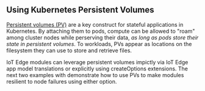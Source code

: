 ## Using Kubernetes Persistent Volumes

[Persistent volumes (PV)](https://kubernetes.io/docs/concepts/storage/persistent-volumes/) are a key construct for stateful applications in Kubernetes. By attaching them to pods, compute can be allowed to "roam" among cluster nodes while perserving their data, *as long as pods store their state in persistent volumes*. To workloads, PVs appear as locations on the filesystem they can use to store and retrieve files.

IoT Edge modules can leverage persistent volumes impictly via IoT Edge app model translations or explicitly using createOptions extensions. The next two examples with demonstrate how to use PVs to make modules resilient to node failures using either option.